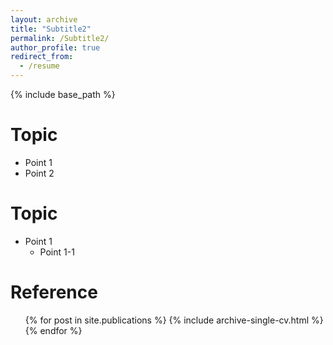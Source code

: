 ```yaml
---
layout: archive
title: "Subtitle2"
permalink: /Subtitle2/
author_profile: true
redirect_from:
  - /resume
---
```


{% include base_path %}

Topic
======
* Point 1
* Point 2

Topic 
======
* Point 1
  * Point 1-1
  
Reference
======
  <ul>{% for post in site.publications %} {% include archive-single-cv.html %} {% endfor %}</ul>
